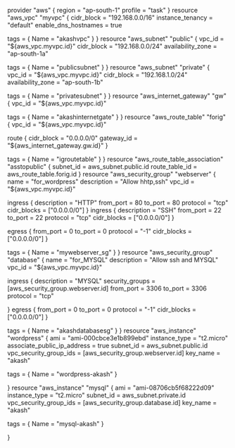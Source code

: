 provider "aws" {
  region = "ap-south-1"
  profile = "task"
}
resource "aws_vpc" "myvpc" {
  cidr_block       = "192.168.0.0/16"
  instance_tenancy = "default"
  enable_dns_hostnames  = true

  tags = {
    Name = "akashvpc"
  }
}
resource "aws_subnet" "public" {
  vpc_id     = "${aws_vpc.myvpc.id}"
  cidr_block = "192.168.0.0/24"
  availability_zone = "ap-south-1a"

  tags = {
    Name = "publicsubnet"
  }
}
resource "aws_subnet" "private" {
  vpc_id     = "${aws_vpc.myvpc.id}"
  cidr_block = "192.168.1.0/24"
  availability_zone = "ap-south-1b"

  tags = {
    Name = "privatesubnet"
  }
}
resource "aws_internet_gateway" "gw" {
  vpc_id = "${aws_vpc.myvpc.id}"

  tags = {
    Name = "akashinternetgate"
  }
}
resource "aws_route_table" "forig" {
  vpc_id = "${aws_vpc.myvpc.id}"

  route {
    cidr_block = "0.0.0.0/0"
    gateway_id = "${aws_internet_gateway.gw.id}"
  }

  tags = {
    Name = "igroutetable"
  }
}
resource "aws_route_table_association" "asstopublic" {
  subnet_id      = aws_subnet.public.id
  route_table_id = aws_route_table.forig.id
}
resource "aws_security_group" "webserver" {
  name        = "for_wordpress"
  description = "Allow hhtp,ssh"
  vpc_id      = "${aws_vpc.myvpc.id}"

  ingress {
    description = "HTTP"
    from_port   = 80
    to_port     = 80
    protocol    = "tcp"
    cidr_blocks = ["0.0.0.0/0"]
  }
 ingress {
    description = "SSH"
    from_port   = 22
    to_port     = 22
    protocol    = "tcp"
    cidr_blocks = ["0.0.0.0/0"]
  }


  egress {
    from_port   = 0
    to_port     = 0
    protocol    = "-1"
    cidr_blocks = ["0.0.0.0/0"]
  }

  tags = {
    Name = "mywebserver_sg"
  }
}
resource "aws_security_group" "database" {
  name        = "for_MYSQL"
  description = "Allow ssh and MYSQL"
  vpc_id      = "${aws_vpc.myvpc.id}"

  ingress {
    description = "MYSQL"
    security_groups = [aws_security_group.webserver.id]
    from_port   = 3306
    to_port     = 3306
    protocol    = "tcp"
    
  }
  egress {
    from_port   = 0
    to_port     = 0
    protocol    = "-1"
    cidr_blocks = ["0.0.0.0/0"]
  }

  tags = {
    Name = "akashdatabasesg"
  }
}
resource "aws_instance" "wordpress" {
  ami           = "ami-000cbce3e1b899ebd"
  instance_type = "t2.micro"
  associate_public_ip_address = true
  subnet_id = aws_subnet.public.id
  vpc_security_group_ids = [aws_security_group.webserver.id]
  key_name = "akash"
  

  tags = {
    Name = "wordpress-akash"
  }

}
resource "aws_instance" "mysql" {
  ami           = "ami-08706cb5f68222d09"
  instance_type = "t2.micro"
  subnet_id = aws_subnet.private.id
  vpc_security_group_ids = [aws_security_group.database.id]
  key_name = "akash"
  

 tags = {
    Name = "mysql-akash"
  }

}
